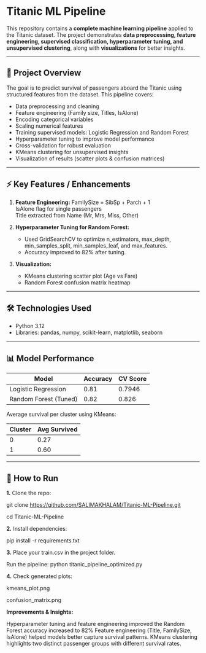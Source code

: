 # Titanic ML Pipeline

This repository contains a **complete machine learning pipeline** applied to the Titanic dataset. The project demonstrates **data preprocessing, feature engineering, supervised classification, hyperparameter tuning, and unsupervised clustering**, along with **visualizations** for better insights.

---

## 📝 Project Overview

The goal is to predict survival of passengers aboard the Titanic using structured features from the dataset. This pipeline covers:  

- Data preprocessing and cleaning  
- Feature engineering (Family size, Titles, IsAlone)  
- Encoding categorical variables  
- Scaling numerical features  
- Training supervised models: Logistic Regression and Random Forest  
- Hyperparameter tuning to improve model performance  
- Cross-validation for robust evaluation  
- KMeans clustering for unsupervised insights  
- Visualization of results (scatter plots & confusion matrices)

---

## ⚡ Key Features / Enhancements

1. **Feature Engineering:**
   FamilySize = SibSp + Parch + 1  
   IsAlone flag for single passengers  
   Title extracted from Name (Mr, Mrs, Miss, Other)  

2. **Hyperparameter Tuning for Random Forest:**
   - Used GridSearchCV to optimize n_estimators, max_depth, min_samples_split, min_samples_leaf, and max_features.  
   - Accuracy improved to 82% after tuning.  

3. **Visualization:**
   - KMeans clustering scatter plot (Age vs Fare)  
   - Random Forest confusion matrix heatmap  

---

## 🛠 Technologies Used

- Python 3.12
- Libraries: pandas, numpy, scikit-learn, matplotlib, seaborn  

---

## 📊 Model Performance

| Model                    | Accuracy | CV Score |
|---------------------------|----------|----------|
| Logistic Regression       | 0.81     | 0.7946   |
| Random Forest (Tuned)     | 0.82     | 0.826    |

Average survival per cluster using KMeans:  

| Cluster | Avg Survived |
|---------|--------------|
| 0       | 0.27         |
| 1       | 0.60         |

---

## 🚀 How to Run

**1.** Clone the repo:


git clone https://github.com/SALIMAKHALAM/Titanic-ML-Pipeline.git

cd Titanic-ML-Pipeline

**2.** Install dependencies:

pip install -r requirements.txt

**3.** Place your train.csv in the project folder.

Run the pipeline:
python titanic_pipeline_optimized.py

**4.** Check generated plots:

kmeans_plot.png

confusion_matrix.png

**Improvements & Insights:**

Hyperparameter tuning and feature engineering improved the Random Forest accuracy increased to 82%
Feature engineering (Title, FamilySize, IsAlone) helped models better capture survival patterns.
KMeans clustering highlights two distinct passenger groups with different survival rates.

